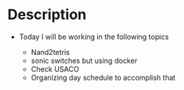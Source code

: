 # Description

- Today I will be working in the following topics

  - Nand2tetris
  - sonic switches but using docker
  - Check USACO
  - Organizing day schedule to accomplish that

